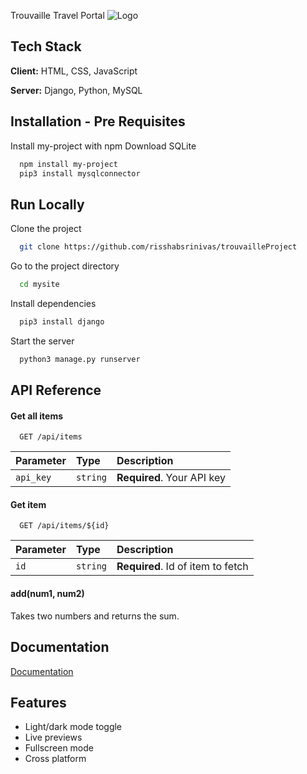 Trouvaille Travel Portal
![Logo](https://dev-to-uploads.s3.amazonaws.com/uploads/articles/th5xamgrr6se0x5ro4g6.png)


## Tech Stack

**Client:** HTML, CSS, JavaScript

**Server:** Django, Python, MySQL


## Installation - Pre Requisites

Install my-project with npm
Download SQLite
```bash
  npm install my-project
  pip3 install mysqlconnector
```
    
## Run Locally

Clone the project

```bash
  git clone https://github.com/risshabsrinivas/trouvailleProject
```

Go to the project directory

```bash
  cd mysite
```

Install dependencies

```bash
  pip3 install django
```

Start the server

```bash
  python3 manage.py runserver
```


## API Reference

#### Get all items

```http
  GET /api/items
```

| Parameter | Type     | Description                |
| :-------- | :------- | :------------------------- |
| `api_key` | `string` | **Required**. Your API key |

#### Get item

```http
  GET /api/items/${id}
```

| Parameter | Type     | Description                       |
| :-------- | :------- | :-------------------------------- |
| `id`      | `string` | **Required**. Id of item to fetch |

#### add(num1, num2)

Takes two numbers and returns the sum.


## Documentation

[Documentation](https://linktodocumentation)


## Features

- Light/dark mode toggle
- Live previews
- Fullscreen mode
- Cross platform

